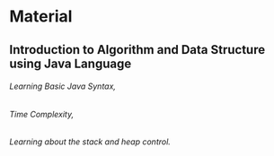 # Material
   ## Introduction to Algorithm and Data Structure using Java Language
   ######      Learning Basic Java Syntax,
   ######     Time Complexity,
   ######       Learning about the stack and heap control.
